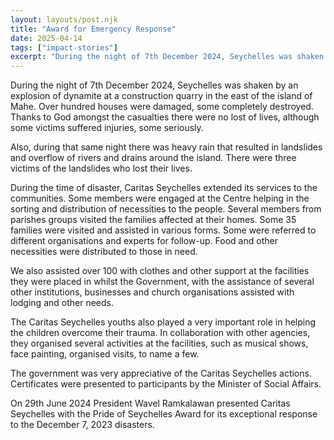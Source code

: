 ```yaml
---
layout: layouts/post.njk
title: "Award for Emergency Response"
date: 2025-04-14
tags: ["impact-stories"]
excerpt: "During the night of 7th December 2024, Seychelles was shaken by an explosion of dynamite at a construction quarry in the east of the island of Mahe."
---
```


<p>
  During the night of 7th December 2024, Seychelles was shaken by an explosion of dynamite at a construction quarry in the east of the island of Mahe. Over hundred houses were damaged, some completely destroyed.  Thanks to God amongst the casualties there were no lost of lives, although some victims suffered injuries, some seriously.
</p>
<p>
  Also, during that same night there was heavy rain that resulted in landslides and overflow of rivers and drains around the island.  There were three victims of the landslides who lost their lives.
</p>
<p> 
  During the time of disaster, Caritas Seychelles extended its services to the communities.  Some members were engaged at the Centre helping in the sorting and distribution of necessities to the people. Several members from parishes groups visited the families affected at their homes.  Some 35 families were visited and assisted in various forms.  Some were referred to different organisations and experts for follow-up.   Food and other necessities were distributed to those in need.
</p>
<p>
  We also assisted over 100 with clothes and other support at the facilities they were placed in whilst the Government, with the assistance of several other institutions, businesses and church organisations assisted with lodging and other needs.
</p>
<p>
  The Caritas Seychelles youths also played a very important role in helping the children overcome their trauma.  In collaboration with other agencies, they organised several activities at the facilities, such as musical shows, face painting, organised visits, to name a few.
</p>
<p>
  The government was very appreciative of the Caritas Seychelles actions.  Certificates were presented to participants by the Minister of Social Affairs.
</p>
<p> 
  On 29th June 2024 President Wavel Ramkalawan presented Caritas Seychelles with the Pride of Seychelles Award for its exceptional response to the December 7, 2023 disasters.
</p>
